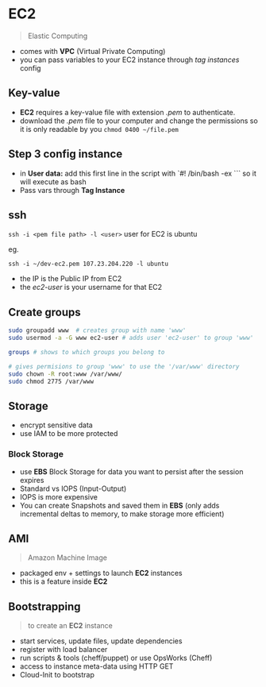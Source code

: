 # EC2

> Elastic Computing

- comes with **VPC** (Virtual Private Computing)
- you can pass variables to your EC2 instance through *tag instances* config 

## Key-value

- **EC2** requires a key-value file with extension *.pem* to authenticate.
- download the *.pem* file to your computer and change the permissions so it is only readable by you `chmod 0400 ~/file.pem`


## Step 3 config instance

- in **User data:** add this first line in the script with `#! /bin/bash -ex ``` so it will execute as bash
- Pass vars through **Tag Instance**

## ssh

`ssh -i <pem file path> -l <user>` user for EC2 is ubuntu

eg.

`ssh -i ~/dev-ec2.pem 107.23.204.220 -l ubuntu`

- the IP is the Public IP from EC2
- the *ec2-user* is your username for that EC2

## Create groups

```sh
sudo groupadd www  # creates group with name 'www'
sudo usermod -a -G www ec2-user # adds user 'ec2-user' to group 'www'

groups # shows to which groups you belong to

# gives permisions to group 'www' to use the '/var/www' directory
sudo chown -R root:www /var/www/ 
sudo chmod 2775 /var/www

```

## Storage

- encrypt sensitive data
- use IAM to be more protected

### Block Storage
- use **EBS** Block Storage for data you want to persist after the session expires
- Standard vs IOPS (Input-Output)
- IOPS is more expensive 
- You can create Snapshots and saved them in **EBS** (only adds incremental deltas to memory, to make storage more efficient)


## AMI
> Amazon Machine Image

- packaged env + settings to launch **EC2** instances
- this is a feature inside **EC2**


## Bootstrapping

> to create an **EC2** instance

- start services, update files, update dependencies
- register with load balancer
- run scripts & tools (cheff/puppet) or use OpsWorks (Cheff)
- access to instance meta-data using HTTP GET
- Cloud-Init to bootstrap

